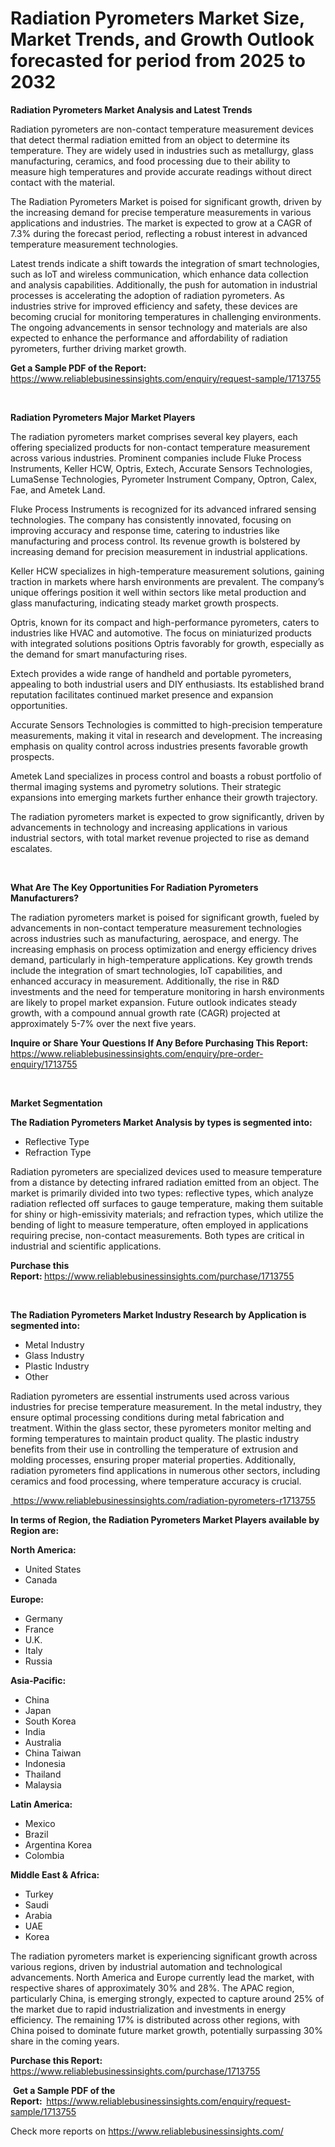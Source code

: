<p><h1>Radiation Pyrometers Market Size, Market Trends, and Growth Outlook forecasted for period from 2025 to 2032</h1></p><p><strong>Radiation Pyrometers Market Analysis and Latest Trends</strong></p>
<p><p>Radiation pyrometers are non-contact temperature measurement devices that detect thermal radiation emitted from an object to determine its temperature. They are widely used in industries such as metallurgy, glass manufacturing, ceramics, and food processing due to their ability to measure high temperatures and provide accurate readings without direct contact with the material. </p><p>The Radiation Pyrometers Market is poised for significant growth, driven by the increasing demand for precise temperature measurements in various applications and industries. The market is expected to grow at a CAGR of 7.3% during the forecast period, reflecting a robust interest in advanced temperature measurement technologies. </p><p>Latest trends indicate a shift towards the integration of smart technologies, such as IoT and wireless communication, which enhance data collection and analysis capabilities. Additionally, the push for automation in industrial processes is accelerating the adoption of radiation pyrometers. As industries strive for improved efficiency and safety, these devices are becoming crucial for monitoring temperatures in challenging environments. The ongoing advancements in sensor technology and materials are also expected to enhance the performance and affordability of radiation pyrometers, further driving market growth.</p></p>
<p><strong>Get a Sample PDF of the Report:&nbsp;</strong> <a href="https://www.reliablebusinessinsights.com/enquiry/request-sample/1713755?utm_campaign=2468&utm_medium=2&utm_source=Github&utm_content=ia&utm_term=22022025&utm_id=radiation-pyrometers">https://www.reliablebusinessinsights.com/enquiry/request-sample/1713755</a></p>
<p>&nbsp;</p>
<p><strong>Radiation Pyrometers Major Market Players</strong></p>
<p><p>The radiation pyrometers market comprises several key players, each offering specialized products for non-contact temperature measurement across various industries. Prominent companies include Fluke Process Instruments, Keller HCW, Optris, Extech, Accurate Sensors Technologies, LumaSense Technologies, Pyrometer Instrument Company, Optron, Calex, Fae, and Ametek Land.</p><p>Fluke Process Instruments is recognized for its advanced infrared sensing technologies. The company has consistently innovated, focusing on improving accuracy and response time, catering to industries like manufacturing and process control. Its revenue growth is bolstered by increasing demand for precision measurement in industrial applications.</p><p>Keller HCW specializes in high-temperature measurement solutions, gaining traction in markets where harsh environments are prevalent. The company’s unique offerings position it well within sectors like metal production and glass manufacturing, indicating steady market growth prospects.</p><p>Optris, known for its compact and high-performance pyrometers, caters to industries like HVAC and automotive. The focus on miniaturized products with integrated solutions positions Optris favorably for growth, especially as the demand for smart manufacturing rises.</p><p>Extech provides a wide range of handheld and portable pyrometers, appealing to both industrial users and DIY enthusiasts. Its established brand reputation facilitates continued market presence and expansion opportunities.</p><p>Accurate Sensors Technologies is committed to high-precision temperature measurements, making it vital in research and development. The increasing emphasis on quality control across industries presents favorable growth prospects.</p><p>Ametek Land specializes in process control and boasts a robust portfolio of thermal imaging systems and pyrometry solutions. Their strategic expansions into emerging markets further enhance their growth trajectory.</p><p>The radiation pyrometers market is expected to grow significantly, driven by advancements in technology and increasing applications in various industrial sectors, with total market revenue projected to rise as demand escalates.</p></p>
<p>&nbsp;</p>
<p><strong>What Are The Key Opportunities For Radiation Pyrometers Manufacturers?</strong></p>
<p><p>The radiation pyrometers market is poised for significant growth, fueled by advancements in non-contact temperature measurement technologies across industries such as manufacturing, aerospace, and energy. The increasing emphasis on process optimization and energy efficiency drives demand, particularly in high-temperature applications. Key growth trends include the integration of smart technologies, IoT capabilities, and enhanced accuracy in measurement. Additionally, the rise in R&D investments and the need for temperature monitoring in harsh environments are likely to propel market expansion. Future outlook indicates steady growth, with a compound annual growth rate (CAGR) projected at approximately 5-7% over the next five years.</p></p>
<p><strong>Inquire or Share Your Questions If Any Before Purchasing This Report:</strong> <a href="https://www.reliablebusinessinsights.com/enquiry/pre-order-enquiry/1713755?utm_campaign=2468&utm_medium=2&utm_source=Github&utm_content=ia&utm_term=22022025&utm_id=radiation-pyrometers">https://www.reliablebusinessinsights.com/enquiry/pre-order-enquiry/1713755</a></p>
<p>&nbsp;</p>
<p><strong>Market Segmentation</strong></p>
<p><strong>The Radiation Pyrometers Market Analysis by types is segmented into:</strong></p>
<p><ul><li>Reflective Type</li><li>Refraction Type</li></ul></p>
<p><p>Radiation pyrometers are specialized devices used to measure temperature from a distance by detecting infrared radiation emitted from an object. The market is primarily divided into two types: reflective types, which analyze radiation reflected off surfaces to gauge temperature, making them suitable for shiny or high-emissivity materials; and refraction types, which utilize the bending of light to measure temperature, often employed in applications requiring precise, non-contact measurements. Both types are critical in industrial and scientific applications.</p></p>
<p><strong>Purchase this Report:&nbsp;</strong><a href="https://www.reliablebusinessinsights.com/purchase/1713755?utm_campaign=2468&utm_medium=2&utm_source=Github&utm_content=ia&utm_term=22022025&utm_id=radiation-pyrometers">https://www.reliablebusinessinsights.com/purchase/1713755</a></p>
<p>&nbsp;</p>
<p><strong>The Radiation Pyrometers Market Industry Research by Application is segmented into:</strong></p>
<p><ul><li>Metal Industry</li><li>Glass Industry</li><li>Plastic Industry</li><li>Other</li></ul></p>
<p><p>Radiation pyrometers are essential instruments used across various industries for precise temperature measurement. In the metal industry, they ensure optimal processing conditions during metal fabrication and treatment. Within the glass sector, these pyrometers monitor melting and forming temperatures to maintain product quality. The plastic industry benefits from their use in controlling the temperature of extrusion and molding processes, ensuring proper material properties. Additionally, radiation pyrometers find applications in numerous other sectors, including ceramics and food processing, where temperature accuracy is crucial.</p></p>
<p><a href="https://www.reliablebusinessinsights.com/radiation-pyrometers-r1713755?utm_campaign=2468&utm_medium=2&utm_source=Github&utm_content=ia&utm_term=22022025&utm_id=radiation-pyrometers">&nbsp;https://www.reliablebusinessinsights.com/radiation-pyrometers-r1713755</a></p>
<p><strong>In terms of Region, the Radiation Pyrometers Market Players available by Region are:</strong></p>
<p>
    <p> <strong> North America: </strong>
        <ul>
            <li>United States</li>
            <li>Canada</li>
        </ul>
        </p> 
    <p> <strong> Europe: </strong>
        <ul>
            <li>Germany</li>
            <li>France</li>
            <li>U.K.</li>
            <li>Italy</li>
            <li>Russia</li>
        </ul>
        </p> 
    <p> <strong> Asia-Pacific: </strong>
        <ul>
            <li>China</li>
            <li>Japan</li>
            <li>South Korea</li>
            <li>India</li>
            <li>Australia</li>
            <li>China Taiwan</li>
            <li>Indonesia</li>
            <li>Thailand</li>
            <li>Malaysia</li>
        </ul>
        </p> 
    <p> <strong> Latin America: </strong>
        <ul>
            <li>Mexico</li>
            <li>Brazil</li>
            <li>Argentina Korea</li>
            <li>Colombia</li>
        </ul>
        </p> 
    <p> <strong> Middle East & Africa: </strong>
        <ul>
            <li>Turkey</li>
            <li>Saudi</li>
            <li>Arabia</li>
            <li>UAE</li>
            <li>Korea</li>
        </ul>
    </p>
    </p>
<p><p>The radiation pyrometers market is experiencing significant growth across various regions, driven by industrial automation and technological advancements. North America and Europe currently lead the market, with respective shares of approximately 30% and 28%. The APAC region, particularly China, is emerging strongly, expected to capture around 25% of the market due to rapid industrialization and investments in energy efficiency. The remaining 17% is distributed across other regions, with China poised to dominate future market growth, potentially surpassing 30% share in the coming years.</p></p>
<p><strong>Purchase this Report: </strong><a href="https://www.reliablebusinessinsights.com/purchase/1713755?utm_campaign=2468&utm_medium=2&utm_source=Github&utm_content=ia&utm_term=22022025&utm_id=radiation-pyrometers">https://www.reliablebusinessinsights.com/purchase/1713755</a></p>
<p>&nbsp;<strong>Get a Sample PDF of the Report:&nbsp;&nbsp;</strong><a href="https://www.reliablebusinessinsights.com/enquiry/request-sample/1713755?utm_campaign=2468&utm_medium=2&utm_source=Github&utm_content=ia&utm_term=22022025&utm_id=radiation-pyrometers">https://www.reliablebusinessinsights.com/enquiry/request-sample/1713755</a></p>
<p><strong></strong></p>
<p>Check more reports on <a href="https://www.reliablebusinessinsights.com/?utm_campaign=2468&utm_medium=2&utm_source=Github&utm_content=ia&utm_term=22022025&utm_id=radiation-pyrometers">https://www.reliablebusinessinsights.com/</a></p>